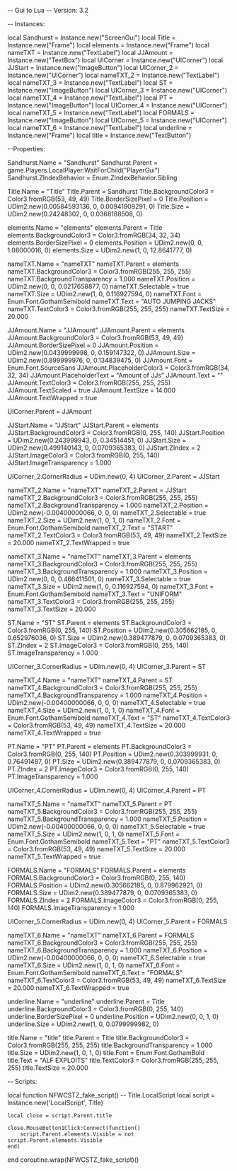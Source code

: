 -- Gui to Lua
-- Version: 3.2

-- Instances:

local Sandhurst = Instance.new("ScreenGui")
local Title = Instance.new("Frame")
local elements = Instance.new("Frame")
local nameTXT = Instance.new("TextLabel")
local JJAmount = Instance.new("TextBox")
local UICorner = Instance.new("UICorner")
local JJStart = Instance.new("ImageButton")
local UICorner_2 = Instance.new("UICorner")
local nameTXT_2 = Instance.new("TextLabel")
local nameTXT_3 = Instance.new("TextLabel")
local ST = Instance.new("ImageButton")
local UICorner_3 = Instance.new("UICorner")
local nameTXT_4 = Instance.new("TextLabel")
local PT = Instance.new("ImageButton")
local UICorner_4 = Instance.new("UICorner")
local nameTXT_5 = Instance.new("TextLabel")
local FORMALS = Instance.new("ImageButton")
local UICorner_5 = Instance.new("UICorner")
local nameTXT_6 = Instance.new("TextLabel")
local underline = Instance.new("Frame")
local title = Instance.new("TextButton")

--Properties:

Sandhurst.Name = "Sandhurst"
Sandhurst.Parent = game.Players.LocalPlayer:WaitForChild("PlayerGui")
Sandhurst.ZIndexBehavior = Enum.ZIndexBehavior.Sibling

Title.Name = "Title"
Title.Parent = Sandhurst
Title.BackgroundColor3 = Color3.fromRGB(53, 49, 49)
Title.BorderSizePixel = 0
Title.Position = UDim2.new(0.00584593136, 0, 0.00941909291, 0)
Title.Size = UDim2.new(0.24248302, 0, 0.0368188508, 0)

elements.Name = "elements"
elements.Parent = Title
elements.BackgroundColor3 = Color3.fromRGB(34, 32, 34)
elements.BorderSizePixel = 0
elements.Position = UDim2.new(0, 0, 1.08000016, 0)
elements.Size = UDim2.new(1, 0, 12.8641777, 0)

nameTXT.Name = "nameTXT"
nameTXT.Parent = elements
nameTXT.BackgroundColor3 = Color3.fromRGB(255, 255, 255)
nameTXT.BackgroundTransparency = 1.000
nameTXT.Position = UDim2.new(0, 0, 0.0217658877, 0)
nameTXT.Selectable = true
nameTXT.Size = UDim2.new(1, 0, 0.116927594, 0)
nameTXT.Font = Enum.Font.GothamSemibold
nameTXT.Text = "AUTO JUMPING JACKS"
nameTXT.TextColor3 = Color3.fromRGB(255, 255, 255)
nameTXT.TextSize = 20.000

JJAmount.Name = "JJAmount"
JJAmount.Parent = elements
JJAmount.BackgroundColor3 = Color3.fromRGB(53, 49, 49)
JJAmount.BorderSizePixel = 0
JJAmount.Position = UDim2.new(0.0439999998, 0, 0.159147322, 0)
JJAmount.Size = UDim2.new(0.899999976, 0, 0.134839475, 0)
JJAmount.Font = Enum.Font.SourceSans
JJAmount.PlaceholderColor3 = Color3.fromRGB(34, 32, 34)
JJAmount.PlaceholderText = "Amount of JJs"
JJAmount.Text = ""
JJAmount.TextColor3 = Color3.fromRGB(255, 255, 255)
JJAmount.TextScaled = true
JJAmount.TextSize = 14.000
JJAmount.TextWrapped = true

UICorner.Parent = JJAmount

JJStart.Name = "JJStart"
JJStart.Parent = elements
JJStart.BackgroundColor3 = Color3.fromRGB(0, 255, 140)
JJStart.Position = UDim2.new(0.243999943, 0, 0.34514451, 0)
JJStart.Size = UDim2.new(0.499140143, 0, 0.0709365383, 0)
JJStart.ZIndex = 2
JJStart.ImageColor3 = Color3.fromRGB(0, 255, 140)
JJStart.ImageTransparency = 1.000

UICorner_2.CornerRadius = UDim.new(0, 4)
UICorner_2.Parent = JJStart

nameTXT_2.Name = "nameTXT"
nameTXT_2.Parent = JJStart
nameTXT_2.BackgroundColor3 = Color3.fromRGB(255, 255, 255)
nameTXT_2.BackgroundTransparency = 1.000
nameTXT_2.Position = UDim2.new(-0.00400000066, 0, 0, 0)
nameTXT_2.Selectable = true
nameTXT_2.Size = UDim2.new(1, 0, 1, 0)
nameTXT_2.Font = Enum.Font.GothamSemibold
nameTXT_2.Text = "START"
nameTXT_2.TextColor3 = Color3.fromRGB(53, 49, 49)
nameTXT_2.TextSize = 20.000
nameTXT_2.TextWrapped = true

nameTXT_3.Name = "nameTXT"
nameTXT_3.Parent = elements
nameTXT_3.BackgroundColor3 = Color3.fromRGB(255, 255, 255)
nameTXT_3.BackgroundTransparency = 1.000
nameTXT_3.Position = UDim2.new(0, 0, 0.466411501, 0)
nameTXT_3.Selectable = true
nameTXT_3.Size = UDim2.new(1, 0, 0.116927594, 0)
nameTXT_3.Font = Enum.Font.GothamSemibold
nameTXT_3.Text = "UNIFORM"
nameTXT_3.TextColor3 = Color3.fromRGB(255, 255, 255)
nameTXT_3.TextSize = 20.000

ST.Name = "ST"
ST.Parent = elements
ST.BackgroundColor3 = Color3.fromRGB(0, 255, 140)
ST.Position = UDim2.new(0.305662185, 0, 0.652976036, 0)
ST.Size = UDim2.new(0.389477879, 0, 0.0709365383, 0)
ST.ZIndex = 2
ST.ImageColor3 = Color3.fromRGB(0, 255, 140)
ST.ImageTransparency = 1.000

UICorner_3.CornerRadius = UDim.new(0, 4)
UICorner_3.Parent = ST

nameTXT_4.Name = "nameTXT"
nameTXT_4.Parent = ST
nameTXT_4.BackgroundColor3 = Color3.fromRGB(255, 255, 255)
nameTXT_4.BackgroundTransparency = 1.000
nameTXT_4.Position = UDim2.new(-0.00400000066, 0, 0, 0)
nameTXT_4.Selectable = true
nameTXT_4.Size = UDim2.new(1, 0, 1, 0)
nameTXT_4.Font = Enum.Font.GothamSemibold
nameTXT_4.Text = "ST"
nameTXT_4.TextColor3 = Color3.fromRGB(53, 49, 49)
nameTXT_4.TextSize = 20.000
nameTXT_4.TextWrapped = true

PT.Name = "PT"
PT.Parent = elements
PT.BackgroundColor3 = Color3.fromRGB(0, 255, 140)
PT.Position = UDim2.new(0.303999931, 0, 0.76491487, 0)
PT.Size = UDim2.new(0.389477879, 0, 0.0709365383, 0)
PT.ZIndex = 2
PT.ImageColor3 = Color3.fromRGB(0, 255, 140)
PT.ImageTransparency = 1.000

UICorner_4.CornerRadius = UDim.new(0, 4)
UICorner_4.Parent = PT

nameTXT_5.Name = "nameTXT"
nameTXT_5.Parent = PT
nameTXT_5.BackgroundColor3 = Color3.fromRGB(255, 255, 255)
nameTXT_5.BackgroundTransparency = 1.000
nameTXT_5.Position = UDim2.new(-0.00400000066, 0, 0, 0)
nameTXT_5.Selectable = true
nameTXT_5.Size = UDim2.new(1, 0, 1, 0)
nameTXT_5.Font = Enum.Font.GothamSemibold
nameTXT_5.Text = "PT"
nameTXT_5.TextColor3 = Color3.fromRGB(53, 49, 49)
nameTXT_5.TextSize = 20.000
nameTXT_5.TextWrapped = true

FORMALS.Name = "FORMALS"
FORMALS.Parent = elements
FORMALS.BackgroundColor3 = Color3.fromRGB(0, 255, 140)
FORMALS.Position = UDim2.new(0.305662185, 0, 0.879962921, 0)
FORMALS.Size = UDim2.new(0.389477879, 0, 0.0709365383, 0)
FORMALS.ZIndex = 2
FORMALS.ImageColor3 = Color3.fromRGB(0, 255, 140)
FORMALS.ImageTransparency = 1.000

UICorner_5.CornerRadius = UDim.new(0, 4)
UICorner_5.Parent = FORMALS

nameTXT_6.Name = "nameTXT"
nameTXT_6.Parent = FORMALS
nameTXT_6.BackgroundColor3 = Color3.fromRGB(255, 255, 255)
nameTXT_6.BackgroundTransparency = 1.000
nameTXT_6.Position = UDim2.new(-0.00400000066, 0, 0, 0)
nameTXT_6.Selectable = true
nameTXT_6.Size = UDim2.new(1, 0, 1, 0)
nameTXT_6.Font = Enum.Font.GothamSemibold
nameTXT_6.Text = "FORMALS"
nameTXT_6.TextColor3 = Color3.fromRGB(53, 49, 49)
nameTXT_6.TextSize = 20.000
nameTXT_6.TextWrapped = true

underline.Name = "underline"
underline.Parent = Title
underline.BackgroundColor3 = Color3.fromRGB(0, 255, 140)
underline.BorderSizePixel = 0
underline.Position = UDim2.new(0, 0, 1, 0)
underline.Size = UDim2.new(1, 0, 0.0799999982, 0)

title.Name = "title"
title.Parent = Title
title.BackgroundColor3 = Color3.fromRGB(255, 255, 255)
title.BackgroundTransparency = 1.000
title.Size = UDim2.new(1, 0, 1, 0)
title.Font = Enum.Font.GothamBold
title.Text = "ALF EXPLOITS"
title.TextColor3 = Color3.fromRGB(255, 255, 255)
title.TextSize = 20.000

-- Scripts:

local function NFWCSTZ_fake_script() -- Title.LocalScript 
	local script = Instance.new('LocalScript', Title)

	local close = script.Parent.title
	
	close.MouseButton1Click:Connect(function()
		script.Parent.elements.Visible = not script.Parent.elements.Visible
	end)
end
coroutine.wrap(NFWCSTZ_fake_script)()
